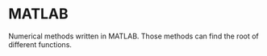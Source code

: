 # MATLAB
Numerical methods written in MATLAB.
Those methods can find the root of different functions.
